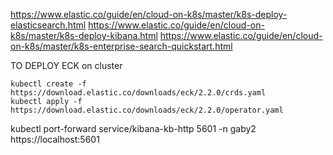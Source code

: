 https://www.elastic.co/guide/en/cloud-on-k8s/master/k8s-deploy-elasticsearch.html
https://www.elastic.co/guide/en/cloud-on-k8s/master/k8s-deploy-kibana.html
https://www.elastic.co/guide/en/cloud-on-k8s/master/k8s-enterprise-search-quickstart.html


TO DEPLOY ECK on cluster
```
kubectl create -f https://download.elastic.co/downloads/eck/2.2.0/crds.yaml
kubectl apply -f https://download.elastic.co/downloads/eck/2.2.0/operator.yaml
```

kubectl port-forward service/kibana-kb-http 5601 -n gaby2
https://localhost:5601